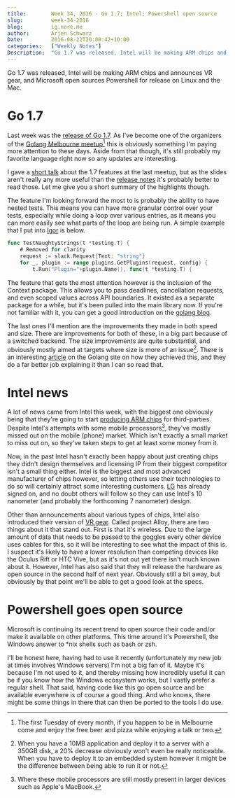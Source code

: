 ```yaml
---
title:        Week 34, 2016 - Go 1.7; Intel; Powershell open source
slug:         week-34-2016
blog:         ig.nore.me  
author:       Arjen Schwarz  
Date:         2016-08-22T20:00:42+10:00
categories:   ["Weekly Notes"]
Description:  "Go 1.7 was released, Intel will be making ARM chips and announces VR gear, and Microsoft open sources Powershell for release on Linux and the Mac."
---
```


Go 1.7 was released, Intel will be making ARM chips and announces VR gear, and Microsoft open sources Powershell for release on Linux and the Mac.

# Go 1.7

Last week was the [release of Go 1.7][gopost]. As I've become one of the organizers of the [Golang Melbourne meetup][golangmelbourne][^visit] this is obviously something I'm paying more attention to these days. Aside from that though, it's still probably my favorite language right now so any updates are interesting.

I gave a [short talk][17preso] about the 1.7 features at the last meetup, but as the slides aren't really any more useful than the [release notes][gorelease] it's probably better to read those. Let me give you a short summary of the highlights though.

The feature I'm looking forward the most to is probably the ability to have nested tests. This means you can have more granular control over your tests, especially while doing a loop over various entries, as it means you can more easily see what parts of the loop are being run. A simple example that I put into [Igor][igorgithub] is below.

```go
func TestNaughtyStrings(t *testing.T) {
	# Removed for clarity
	request := slack.Request{Text: "string"}
	for _, plugin := range plugins.GetPlugins(request, config) {
		t.Run("Plugin="+plugin.Name(), func(t *testing.T) {
```

The feature that gets the most attention however is the inclusion of the Context package. This allows you to pass deadlines, cancellation requests, and even scoped values across API boundaries. It existed as a separate package for a while, but it's been pulled into the main library now. If you're not familiar with it, you can get a good introduction on the [golang blog][gocontext].

The last ones I'll mention are the improvements they made in both speed and size. There are improvements for both of these, in a big part because of a switched backend. The size improvements are quite substantial, and obviously mostly aimed at targets where size is more of an issue[^bigserver]. There is an interesting [article][golangsize] on the Golang site on how they achieved this, and they do a far better job explaining it than I can so read that.

[gopost]: https://blog.golang.org/go1.7

[golangmelbourne]: http://www.meetup.com/en-AU/golang-mel/

[^visit]: The first Tuesday of every month, if you happen to be in Melbourne come and enjoy the free beer and pizza while enjoying a talk or two.

[17preso]: https://speakerdeck.com/golangmelbourne/go-1-dot-7-whats-new-and-shiny

[gorelease]: https://golang.org/doc/go1.7

[igorgithub]: https://github.com/ArjenSchwarz/igor/blob/d26341ea132f69f098e7bda53cdd695e8d0955df/plugins/naughtystrings_test.go#L36

[gocontext]: https://blog.golang.org/context

[^bigserver]: When you have a 10MB application and deploy it to a server with a 350GB disk, a 20% decrease obviously won't even be really noticeable. When you have to deploy it to an embedded system however it might be the difference between being able to run it or not.

[golangsize]: https://blog.golang.org/go1.7-binary-size

# Intel news

A lot of news came from Intel this week, with the biggest one obviously being that they're going to start [producing ARM chips][intelarm] for third-parties. Despite Intel's attempts with some mobile processors[^mobile], they've mostly missed out on the mobile (phone) market. Which isn't exactly a small market to miss out on, so they've taken steps to get at least some money from it.

Now, in the past Intel hasn't exactly been happy about just creating chips they didn't design themselves and licensing IP from their biggest competitor isn't a small thing either. Intel is the biggest and most advanced manufacturer of chips however, so letting others use their technologies to do so will certainly attract some interesting customers. [LG][lg] has already signed on, and no doubt others will follow so they can use Intel's 10 nanometer (and probably the forthcoming 7 nanometer) design.

[intelarm]: http://www.bloomberg.com/news/articles/2016-08-16/intel-licenses-arm-technology-in-move-to-boost-foundry-business

[^mobile]: Where these mobile processors are still mostly present in larger devices such as Apple's MacBook.

[lg]: http://www.recode.net/2016/8/16/12507216/lg-chip-manufacture-korea-intel

Other than announcements about various types of chips, Intel also introduced their version of [VR gear][intelvr]. Called project Alloy, there are two things about it that stand out. First is that it's wireless. Due to the large amount of data that needs to be passed to the goggles every other device uses cables for this, so it will be interesting to see what the impact of this is. I suspect it's likely to have a lower resolution than competing devices like the Oculus Rift or HTC Vive, but as it's not out yet there isn't much known about it. However, Intel has also said that they will release the hardware as open source in the second half of next year. Obviously still a bit away, but obviously by that point we'll be able to get a good look at the specs.

[intelvr]: http://techcrunch.com/2016/08/16/intel-shows-off-all-in-one-project-alloy-virtual-reality-headset/

# Powershell goes open source

Microsoft is continuing its recent trend to open source their code and/or make it available on other platforms. This time around it's Powershell, the Windows answer to *nix shells such as bash or zsh.

I'll be honest here, having had to use it recently (unfortunately my new job at times involves Windows servers) I'm not a big fan of it. Maybe it's because I'm not used to it, and thereby missing how incredibly useful it can be if you know how the Windows ecosystem works, but I vastly prefer a regular shell. That said, having code like this go open source and be available everywhere is of course a good thing. And who knows, there might be some things in there that can then be ported to the tools I do use.
